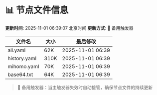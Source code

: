 # 📊 节点文件信息

**更新时间**: 2025-11-01 06:39:07 北京时间
**更新方式**: 🔄 备用触发器

| 文件名 | 大小 | 最后修改 |
|--------|------|----------|
| all.yaml | 62K | 2025-11-01 06:39 |
| history.yaml | 310K | 2025-11-01 06:39 |
| mihomo.yaml | 70K | 2025-11-01 06:39 |
| base64.txt | 64K | 2025-11-01 06:39 |

> 🔄 备用触发器：当主触发器失效时自动接管，确保节点文件的持续更新
